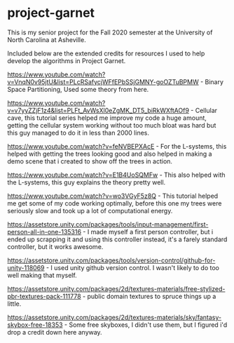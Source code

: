 # project-garnet
This is my senior project for the Fall 2020 semester at the University of North Carolina at Asheville.

Included below are the extended credits for resources I used to help develop the algorithms in Project Garnet.

https://www.youtube.com/watch?v=VnqN0v95jtU&list=PLcRSafycjWFfEPbSSjGMNY-goOZTuBPMW - Binary Space Partitioning, Used some theory from here.

https://www.youtube.com/watch?v=v7yyZZjF1z4&list=PLFt_AvWsXl0eZgMK_DT5_biRkWXftAOf9 - Cellular cave, this tutorial series helped me improve my code a huge amount, getting the cellular system working without too much bloat was hard but this guy managed to do it in less than 2000 lines.

https://www.youtube.com/watch?v=feNVBEPXAcE - For the L-systems, this helped with getting the trees looking good and also helped in making a demo scene that i created to show off the trees in action.

https://www.youtube.com/watch?v=E1B4UoSQMFw - This also helped with the L-systems, this guy explains the theory pretty well.

https://www.youtube.com/watch?v=wo3VGyF5z8Q - This tutorial helped me get some of my code working optimally, before this one my trees were seriously slow and took up a lot of computational energy.

https://assetstore.unity.com/packages/tools/input-management/first-person-all-in-one-135316 - I made myself a first person controller, but i ended up scrapping it and using this controller instead, it's a farely standard controller, but it works awesome.

https://assetstore.unity.com/packages/tools/version-control/github-for-unity-118069 - I used unity github version control. I wasn't likely to do too well making that myself.

https://assetstore.unity.com/packages/2d/textures-materials/free-stylized-pbr-textures-pack-111778 - public domain textures to spruce things up a little.

https://assetstore.unity.com/packages/2d/textures-materials/sky/fantasy-skybox-free-18353 - Some free skyboxes, I didn't use them, but I figured i'd drop a credit down here anyway.
